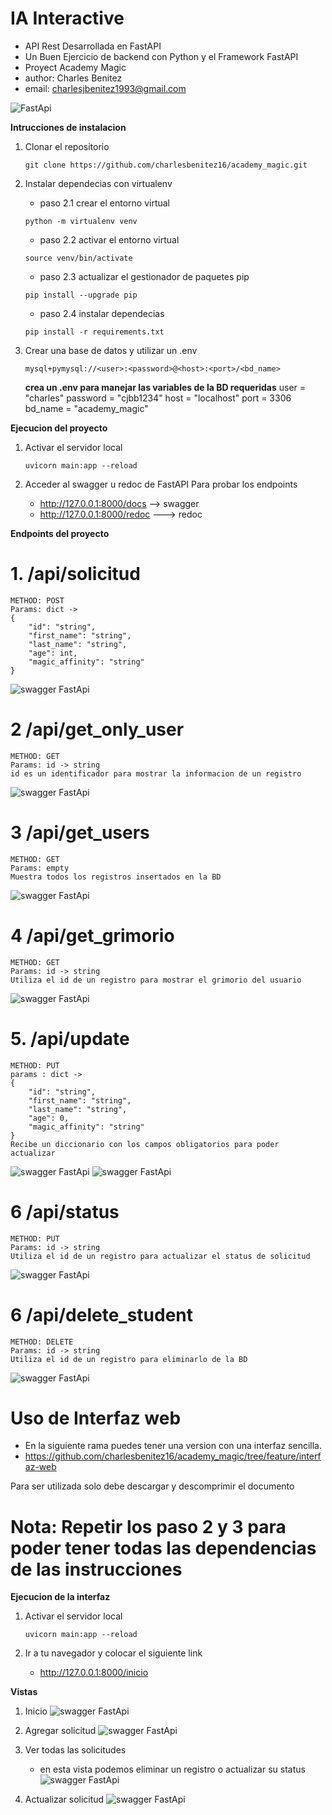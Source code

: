 # IA Interactive 

- API Rest Desarrollada en FastAPI 
- Un Buen Ejercicio de backend con Python y el Framework FastAPI
- Proyect Academy Magic
- author: Charles Benitez
- email: charlesjbenitez1993@gmail.com


![FastApi](https://fastapi.tiangolo.com/img/logo-margin/logo-teal.png)

**Intrucciones de instalacion**

1. Clonar el repositorio 
    ```
    git clone https://github.com/charlesbenitez16/academy_magic.git
    
    ```

2. Instalar dependecias con virtualenv
    - paso 2.1 crear el entorno virtual
    ```
    python -m virtualenv venv
    ```
    - paso 2.2 activar el entorno virtual
    ```
    source venv/bin/activate
    ```
    
    
    - paso 2.3 actualizar el gestionador de paquetes pip
    ```
    pip install --upgrade pip
    ```
    - paso 2.4 instalar dependecias
    
    ```
    pip install -r requirements.txt
    ```

3. Crear una base de datos y utilizar un .env 
    ```
    mysql+pymysql://<user>:<password>@<host>:<port>/<bd_name>
    ```
    
    **crea un .env para manejar las variables de la BD requeridas**
    user = "charles"
    password = "cjbb1234"
    host = "localhost"
    port = 3306
    bd_name = "academy_magic"


**Ejecucion del proyecto**

1. Activar el servidor local
    ```
    uvicorn main:app --reload
    ```

2. Acceder al swagger u redoc de FastAPI Para probar los endpoints
    - http://127.0.0.1:8000/docs  --> swagger
    - http://127.0.0.1:8000/redoc ---> redoc 


**Endpoints del proyecto**

# 1. /api/solicitud 
    METHOD: POST
    Params: dict -> 
    {  
        "id": "string",
        "first_name": "string",
        "last_name": "string",
        "age": int,
        "magic_affinity": "string"
    }
![swagger FastApi](./docs/create_endpoint.png)

# 2 /api/get_only_user
    METHOD: GET
    Params: id -> string
    id es un identificador para mostrar la informacion de un registro

![swagger FastApi](./docs/get_id.png)

# 3 /api/get_users
    METHOD: GET
    Params: empty
    Muestra todos los registros insertados en la BD

![swagger FastApi](./docs/get_all.png) 


# 4 /api/get_grimorio
    METHOD: GET
    Params: id -> string
    Utiliza el id de un registro para mostrar el grimorio del usuario

![swagger FastApi](./docs/grimorio.png) 

# 5. /api/update
    METHOD: PUT
    params : dict -> 
    {
        "id": "string",
        "first_name": "string",
        "last_name": "string",
        "age": 0,
        "magic_affinity": "string"
    }
    Recibe un diccionario con los campos obligatorios para poder actualizar
![swagger FastApi](./docs/update_register.png) 
![swagger FastApi](./docs/response_update.png)

# 6 /api/status
    METHOD: PUT
    Params: id -> string
    Utiliza el id de un registro para actualizar el status de solicitud

![swagger FastApi](./docs/update_status.png) 


# 6 /api/delete_student
    METHOD: DELETE
    Params: id -> string
    Utiliza el id de un registro para eliminarlo de la BD

![swagger FastApi](./docs/delete.png)


# **Uso de Interfaz web**

- En la siguiente rama puedes tener una version con una interfaz sencilla.
- https://github.com/charlesbenitez16/academy_magic/tree/feature/interfaz-web

Para ser utilizada solo debe descargar y descomprimir el documento

# **Nota:** Repetir los paso 2 y 3 para poder tener todas las dependencias de las instrucciones

**Ejecucion de la interfaz**

1. Activar el servidor local
    ```
    uvicorn main:app --reload
    ```

2. Ir a tu navegador y colocar el siguiente link   

    - http://127.0.0.1:8000/inicio


**Vistas**
1. Inicio
![swagger FastApi](./docs/interfaz.png)

2. Agregar solicitud
![swagger FastApi](./docs/add_solicitud.png)

3. Ver todas las solicitudes
    - en esta vista podemos eliminar un registro o actualizar su status
![swagger FastApi](./docs/all_solicitudes.png)

4. Actualizar solicitud
![swagger FastApi](./docs/update.png)
